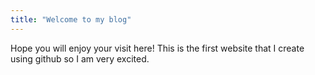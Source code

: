 ```yaml
---
title: "Welcome to my blog"
---
```


Hope you will enjoy your visit here!
This is the first website that I create using github so I am very excited.
